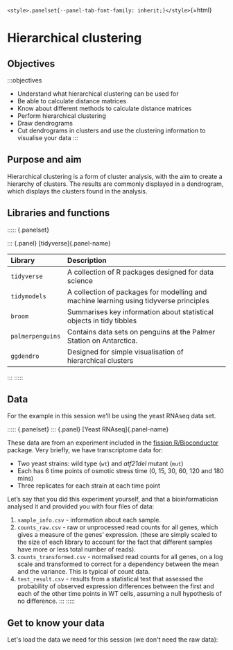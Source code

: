 `<style>.panelset{--panel-tab-font-family: inherit;}</style>`{=html}


# Hierarchical clustering

## Objectives
:::objectives

- Understand what hierarchical clustering can be used for
- Be able to calculate distance matrices
- Know about different methods to calculate distance matrices
- Perform hierarchical clustering
- Draw dendrograms
- Cut dendrograms in clusters and use the clustering information to visualise your data
:::

## Purpose and aim
Hierarchical clustering is a form of cluster analysis, with the aim to create a hierarchy of clusters. The results are commonly displayed in a dendrogram, which displays the clusters found in the analysis.

## Libraries and functions

::::: {.panelset}

::: {.panel}
[tidyverse]{.panel-name}

| Library| Description|
|:- |:- |
|`tidyverse`| A collection of R packages designed for data science |
|`tidymodels`| A collection of packages for modelling and machine learning using tidyverse principles |
|`broom`| Summarises key information about statistical objects in tidy tibbles |
|`palmerpenguins`| Contains data sets on penguins at the Palmer Station on Antarctica.|
|`ggdendro`| Designed for simple visualisation of hierarchical clusters |

:::
:::::

## Data
For the example in this session we'll be using the yeast RNAseq data set.

::::: {.panelset}
::: {.panel}
[Yeast RNAseq]{.panel-name}

These data are from an experiment included in the [fission R/Bioconductor](https://bioconductor.org/packages/release/data/experiment/html/fission.html) package. Very briefly, we have transcriptome data for:

- Two yeast strains: wild type (`wt`) and _atf21del_ mutant (`mut`)
- Each has 6 time points of osmotic stress time (0, 15, 30, 60, 120 and 180 mins)
- Three replicates for each strain at each time point

Let’s say that you did this experiment yourself, and that a bioinformatician analysed it and provided you with four files of data:

1. `sample_info.csv` - information about each sample.
2. `counts_raw.csv` - raw or unprocessed read counts for all genes, which gives a measure of the genes’ expression. (these are simply scaled to the size of each library to account for the fact that different samples have more or less total number of reads).
3. `counts_transformed.csv` - normalised read counts for all genes, on a log scale and transformed to correct for a dependency between the mean and the variance. This is typical of count data.
4. `test_result.csv` - results from a statistical test that assessed the probability of observed expression differences between the first and each of the other time points in WT cells, assuming a null hypothesis of no difference.
:::
:::::

## Get to know your data

Let's load the data we need for this session (we don't need the raw data):





















































